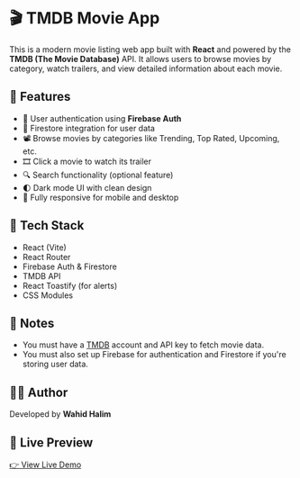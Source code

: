 # 🎬 TMDB Movie App

This is a modern movie listing web app built with **React** and powered by the **TMDB (The Movie Database)** API. It allows users to browse movies by category, watch trailers, and view detailed information about each movie.

## 🚀 Features

- 🔐 User authentication using **Firebase Auth**  
- 📁 Firestore integration for user data  
- 📽️ Browse movies by categories like Trending, Top Rated, Upcoming, etc.  
- 🎞️ Click a movie to watch its trailer  
- 🔍 Search functionality (optional feature)  
- 🌓 Dark mode UI with clean design  
- 📱 Fully responsive for mobile and desktop  

## 🧰 Tech Stack

- React (Vite)  
- React Router  
- Firebase Auth & Firestore  
- TMDB API  
- React Toastify (for alerts)  
- CSS Modules  

## 📝 Notes

- You must have a [TMDB](https://www.themoviedb.org/) account and API key to fetch movie data.  
- You must also set up Firebase for authentication and Firestore if you're storing user data.  

## 🙋‍♂️ Author

Developed by **Wahid Halim**

## 🔗 Live Preview

[👉 View Live Demo](https://moviemunchapp.netlify.app/login)

